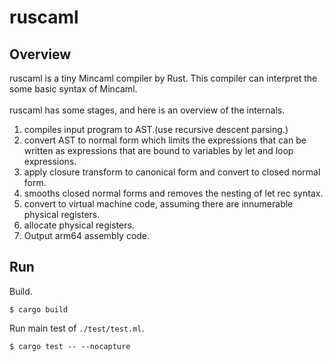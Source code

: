 # ruscaml
## Overview

ruscaml is a tiny Mincaml compiler by Rust. This compiler can interpret the some basic syntax of Mincaml.
<br>
<br>
ruscaml has some stages, and here is an overview of the internals.
<br>
1. compiles input program to AST.(use recursive descent parsing.)
2. convert AST to normal form which limits the expressions that can be written as expressions that are bound to variables by let and loop expressions.
3. apply closure transform to canonical form and convert to closed normal form.
4. smooths closed normal forms and removes the nesting of let rec syntax.
5. convert to virtual machine code, assuming there are innumerable physical registers.
6. allocate physical registers.
7. Output arm64 assembly code.

## Run

Build.

    $ cargo build  
 
Run main test of `./test/test.ml`.

    $ cargo test -- --nocapture

